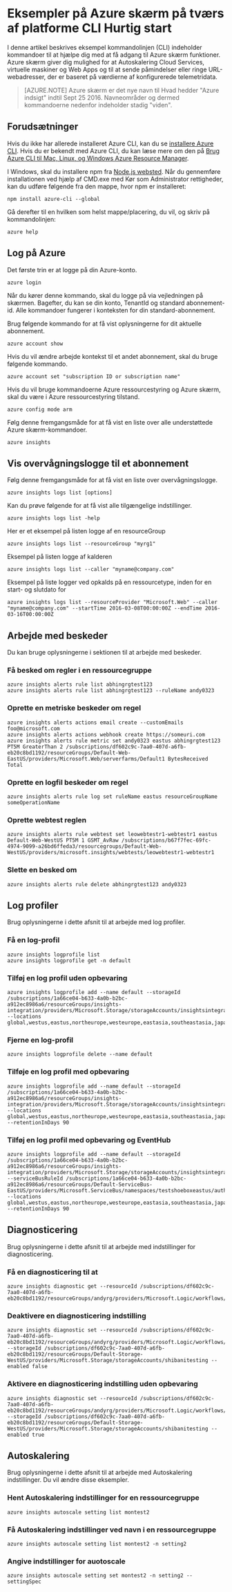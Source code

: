 <properties
    pageTitle="Azure eksempler på skærm CLI Hurtig start. | Microsoft Azure"
    description="Eksempel CLI-kommandoer til Azure skærm funktioner. Azure skærm er en Microsoft Azure-tjeneste, hvor du kan sende beskeder om meddelelser, skal du ringe URL-webadresser, der er baseret på værdier for konfigurerede telemetridata og Autoskalering Cloud Services, virtuelle maskiner og Web Apps."
    authors="kamathashwin"
    manager="carolz"
    editor=""
    services="monitoring-and-diagnostics"
    documentationCenter="monitoring-and-diagnostics"/>

<tags
    ms.service="monitoring-and-diagnostics"
    ms.workload="na"
    ms.tgt_pltfrm="na"
    ms.devlang="na"
    ms.topic="article"
    ms.date="09/08/2016"
    ms.author="ashwink"/>

# <a name="azure-monitor--cross-platform-cli-quick-start-samples"></a>Eksempler på Azure skærm på tværs af platforme CLI Hurtig start

I denne artikel beskrives eksempel kommandolinjen (CLI) indeholder kommandoer til at hjælpe dig med at få adgang til Azure skærm funktioner. Azure skærm giver dig mulighed for at Autoskalering Cloud Services, virtuelle maskiner og Web Apps og til at sende påmindelser eller ringe URL-webadresser, der er baseret på værdierne af konfigurerede telemetridata.

>[AZURE.NOTE] Azure skærm er det nye navn til Hvad hedder "Azure indsigt" indtil Sept 25 2016. Navneområder og dermed kommandoerne nedenfor indeholder stadig "viden".


## <a name="prerequisites"></a>Forudsætninger

Hvis du ikke har allerede installeret Azure CLI, kan du se [installere Azure CLI](../xplat-cli-install.md). Hvis du er bekendt med Azure CLI, du kan læse mere om den på [Brug Azure CLI til Mac, Linux, og Windows Azure Resource Manager](../xplat-cli-azure-resource-manager.md).


I Windows, skal du installere npm fra [Node.js websted](https://nodejs.org/). Når du gennemføre installationen ved hjælp af CMD.exe med Kør som Administrator rettigheder, kan du udføre følgende fra den mappe, hvor npm er installeret:

```console
npm install azure-cli --global
```

Gå derefter til en hvilken som helst mappe/placering, du vil, og skriv på kommandolinjen:

```console
azure help
```

## <a name="log-in-to-azure"></a>Log på Azure

Det første trin er at logge på din Azure-konto.

```console
azure login
```

Når du kører denne kommando, skal du logge på via vejledningen på skærmen. Bagefter, du kan se din konto, TenantId og standard abonnement-id. Alle kommandoer fungerer i konteksten for din standard-abonnement.

Brug følgende kommando for at få vist oplysningerne for dit aktuelle abonnement.

```console
azure account show
```

Hvis du vil ændre arbejde kontekst til et andet abonnement, skal du bruge følgende kommando.

```console
azure account set "subscription ID or subscription name"
```

Hvis du vil bruge kommandoerne Azure ressourcestyring og Azure skærm, skal du være i Azure ressourcestyring tilstand.

```console
azure config mode arm
```

Følg denne fremgangsmåde for at få vist en liste over alle understøttede Azure skærm-kommandoer.

```console
azure insights
```

## <a name="view-audit-logs-for-a-subscription"></a>Vis overvågningslogge til et abonnement

Følg denne fremgangsmåde for at få vist en liste over overvågningslogge.

```console
azure insights logs list [options]
```

Kan du prøve følgende for at få vist alle tilgængelige indstillinger.

```console
azure insights logs list -help
```

Her er et eksempel på listen logge af en resourceGroup

```console
azure insights logs list --resourceGroup "myrg1"
```

Eksempel på listen logge af kalderen

```console
azure insights logs list --caller "myname@company.com"
```

Eksempel på liste logger ved opkalds på en ressourcetype, inden for en start- og slutdato for

```console
azure insights logs list --resourceProvider "Microsoft.Web" --caller "myname@company.com" --startTime 2016-03-08T00:00:00Z --endTime 2016-03-16T00:00:00Z
```

## <a name="work-with-alerts"></a>Arbejde med beskeder
Du kan bruge oplysningerne i sektionen til at arbejde med beskeder.

### <a name="get-alert-rules-in-a-resource-group"></a>Få besked om regler i en ressourcegruppe

```console
azure insights alerts rule list abhingrgtest123
azure insights alerts rule list abhingrgtest123 --ruleName andy0323
```

### <a name="create-a-metric-alert-rule"></a>Oprette en metriske beskeder om regel

```console
azure insights alerts actions email create --customEmails foo@microsoft.com
azure insights alerts actions webhook create https://someuri.com
azure insights alerts rule metric set andy0323 eastus abhingrgtest123 PT5M GreaterThan 2 /subscriptions/df602c9c-7aa0-407d-a6fb-eb20c8bd1192/resourceGroups/Default-Web-EastUS/providers/Microsoft.Web/serverfarms/Default1 BytesReceived Total
```

### <a name="create-a-log-alert-rule"></a>Oprette en logfil beskeder om regel

```console
azure insights alerts rule log set ruleName eastus resourceGroupName someOperationName
```

### <a name="create-webtest-alert-rule"></a>Oprette webtest reglen

```console
azure insights alerts rule webtest set leowebtestr1-webtestr1 eastus Default-Web-WestUS PT5M 1 GSMT_AvRaw /subscriptions/b67f7fec-69fc-4974-9099-a26bd6ffeda3/resourcegroups/Default-Web-WestUS/providers/microsoft.insights/webtests/leowebtestr1-webtestr1
```

### <a name="delete-an-alert-rule"></a>Slette en besked om

```console
azure insights alerts rule delete abhingrgtest123 andy0323
```

## <a name="log-profiles"></a>Log profiler
Brug oplysningerne i dette afsnit til at arbejde med log profiler.

### <a name="get-a-log-profile"></a>Få en log-profil

```console
azure insights logprofile list
azure insights logprofile get -n default
```


### <a name="add-a-log-profile-without-retention"></a>Tilføj en log profil uden opbevaring

```console
azure insights logprofile add --name default --storageId /subscriptions/1a66ce04-b633-4a0b-b2bc-a912ec8986a6/resourceGroups/insights-integration/providers/Microsoft.Storage/storageAccounts/insightsintegration7777 --locations global,westus,eastus,northeurope,westeurope,eastasia,southeastasia,japaneast,japanwest,northcentralus,southcentralus,eastus2,centralus,australiaeast,australiasoutheast,brazilsouth,centralindia,southindia,westindia
```

### <a name="remove-a-log-profile"></a>Fjerne en log-profil

```console
azure insights logprofile delete --name default
```

### <a name="add-a-log-profile-with-retention"></a>Tilføje en log profil med opbevaring

```console
azure insights logprofile add --name default --storageId /subscriptions/1a66ce04-b633-4a0b-b2bc-a912ec8986a6/resourceGroups/insights-integration/providers/Microsoft.Storage/storageAccounts/insightsintegration7777 --locations global,westus,eastus,northeurope,westeurope,eastasia,southeastasia,japaneast,japanwest,northcentralus,southcentralus,eastus2,centralus,australiaeast,australiasoutheast,brazilsouth,centralindia,southindia,westindia --retentionInDays 90
```

### <a name="add-a-log-profile-with-retention-and-eventhub"></a>Tilføj en log profil med opbevaring og EventHub

```console
azure insights logprofile add --name default --storageId /subscriptions/1a66ce04-b633-4a0b-b2bc-a912ec8986a6/resourceGroups/insights-integration/providers/Microsoft.Storage/storageAccounts/insightsintegration7777 --serviceBusRuleId /subscriptions/1a66ce04-b633-4a0b-b2bc-a912ec8986a6/resourceGroups/Default-ServiceBus-EastUS/providers/Microsoft.ServiceBus/namespaces/testshoeboxeastus/authorizationrules/RootManageSharedAccessKey --locations global,westus,eastus,northeurope,westeurope,eastasia,southeastasia,japaneast,japanwest,northcentralus,southcentralus,eastus2,centralus,australiaeast,australiasoutheast,brazilsouth,centralindia,southindia,westindia --retentionInDays 90
```


## <a name="diagnostics"></a>Diagnosticering
Brug oplysningerne i dette afsnit til at arbejde med indstillinger for diagnosticering.

### <a name="get-a-diagnostic-setting"></a>Få en diagnosticering til at

```console
azure insights diagnostic get --resourceId /subscriptions/df602c9c-7aa0-407d-a6fb-eb20c8bd1192/resourceGroups/andyrg/providers/Microsoft.Logic/workflows/andy0315logicapp
```

### <a name="disable-a-diagnostic-setting"></a>Deaktivere en diagnosticering indstilling

```console
azure insights diagnostic set --resourceId /subscriptions/df602c9c-7aa0-407d-a6fb-eb20c8bd1192/resourceGroups/andyrg/providers/Microsoft.Logic/workflows/andy0315logicapp --storageId /subscriptions/df602c9c-7aa0-407d-a6fb-eb20c8bd1192/resourceGroups/Default-Storage-WestUS/providers/Microsoft.Storage/storageAccounts/shibanitesting --enabled false
```

### <a name="enable-a-diagnostic-setting-without-retention"></a>Aktivere en diagnosticering indstilling uden opbevaring

```console
azure insights diagnostic set --resourceId /subscriptions/df602c9c-7aa0-407d-a6fb-eb20c8bd1192/resourceGroups/andyrg/providers/Microsoft.Logic/workflows/andy0315logicapp --storageId /subscriptions/df602c9c-7aa0-407d-a6fb-eb20c8bd1192/resourceGroups/Default-Storage-WestUS/providers/Microsoft.Storage/storageAccounts/shibanitesting --enabled true
```


## <a name="autoscale"></a>Autoskalering
Brug oplysningerne i dette afsnit til at arbejde med Autoskalering indstillinger. Du vil ændre disse eksempler.

### <a name="get-autoscale-settings-for-a-resource-group"></a>Hent Autoskalering indstillinger for en ressourcegruppe

```console
azure insights autoscale setting list montest2
```

### <a name="get-autoscale-settings-by-name-in-a-resource-group"></a>Få Autoskalering indstillinger ved navn i en ressourcegruppe

```console
azure insights autoscale setting list montest2 -n setting2
```


### <a name="set-auotoscale-settings"></a>Angive indstillinger for auotoscale

```console
azure insights autoscale setting set montest2 -n setting2 --settingSpec
```
